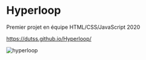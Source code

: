 # Hyperloop

Premier projet en équipe HTML/CSS/JavaScript 2020

https://dutss.github.io/Hyperloop/

![hyperloop](https://user-images.githubusercontent.com/73641368/111876792-aae77400-89a0-11eb-916d-85723608fe08.png)
